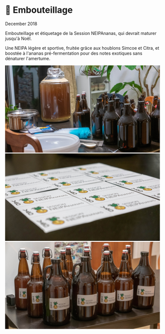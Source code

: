 # 🍾 Embouteillage
December 2018

Embouteillage et étiquetage de la Session NEIPAnanas, qui devrait
maturer jusqu'à Noël.

Une NEIPA légère et sportive, fruitée grâce aux houblons Simcoe et
Citra, et boostée à l'ananas pré-fermentation pour des notes exotiques
sans dénaturer l'amertume.

[![P2600432](/photos/hd/P2600432.jpg)](/photos/P2600432.md)
[![P2600448](/photos/hd/P2600448.jpg)](/photos/P2600448.md)
[![P2600461](/photos/hd/P2600461.jpg)](/photos/P2600461.md)
